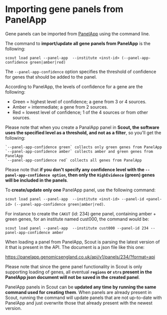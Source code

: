 # Importing gene panels from PanelApp

Gene panels can be imported from [PanelApp](https://panelapp.genomicsengland.co.uk/) using the command line.

The command to **import/update all gene panels from PanelApp** is the following:

`scout load panel --panel-app  --institute <inst-id> (--panel-app-confidence green|amber|red)`

The `--panel-app-confidence` option specifies the threshold of confidence for genes that should be added to the panel.

According to PanelApp, the levels of confidence for a gene are the following:
- Green = highest level of confidence; a gene from 3 or 4 sources.
- Amber = intermediate; a gene from 2 sources.
- Red = lowest level of confidence; 1 of the 4 sources or from other sources.

Please note that when you create a PanalApp panel in **Scout, the software uses the specified level as a threshold, and not as a filter**, so you'll get the following:

```
`--panel-app-confidence green` collects only green genes from PanelApp
`--panel-app-confidence amber` collects amber and green genes from PanelApp
`--panel-app-confidence red` collects all genes from PanelApp
```

Please note that **if you don't specify any confidence level with the `--panel-app-confidence option`, then only the `HighEvidence` (green) genes will be included in the panels**.

To **create/update only one** PanelApp panel, use the following command:

`scout load panel --panel-app  --institute <inst-id> --panel-id <panel-id> (--panel-app-confidence green|amber|red)`.

For instance to create the `CAKUT` (id: 234) gene panel, containing amber + green genes, for an institute named cust000, the command would be:

`scout load panel --panel-app  --institute cust000 --panel-id 234 --panel-app-confidence amber`

When loading a panel from PanelApp, Scout is parsing the latest version of it that is present in the API. The document is a json file like this one:

https://panelapp.genomicsengland.co.uk/api/v1/panels/234/?format=api

Please note that since the gene panel functionality in Scout is only supporting loading of genes, all eventual **`regions` or `strs` present in the PanelApp json document will not be saved in the created panel**.

PanelApp panels in Scout can be **updated any time by running the same command used for creating them**.  When panels are already present in Scout, running the command will update panels that are not up-to-date with PanelApp and just overwrite those that already present with the newest version.
